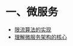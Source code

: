 # 一、微服务



* [限流算法的实现](https://www.jianshu.com/p/76cc8ba5ca91)
* [理解微服务架构的核心](https://segmentfault.com/a/1190000014352312?utm_source=weekly&utm_medium=email&utm_campaign=email_weekly)